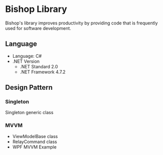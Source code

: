 # Bishop Library
Bishop's library improves productivity by providing code that is frequently used for software development.

## Language
* Language: C#
* .NET Version
  - .NET Standard 2.0
  - .NET Framework 4.7.2


## Design Pattern
### Singleton
Singleton generic class

### MVVM
* ViewModelBase class
* RelayCommand class
* WPF MVVM Example
